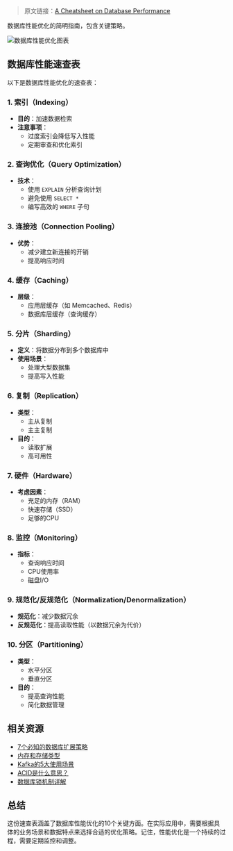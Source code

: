 > 原文链接：[A Cheatsheet on Database Performance](https://bytebytego.com/guides/a-cheatsheet-on-database-performance/)

数据库性能优化的简明指南，包含关键策略。

![数据库性能优化图表](https://assets.bytebytego.com/diagrams/0062-a-cheatsheet-on-database-performance.png)

## 数据库性能速查表

以下是数据库性能优化的速查表：

### **1. 索引（Indexing）**

- **目的**：加速数据检索
- **注意事项**：
  - 过度索引会降低写入性能
  - 定期审查和优化索引

### **2. 查询优化（Query Optimization）**

- **技术**：
  - 使用 `EXPLAIN` 分析查询计划
  - 避免使用 `SELECT *`
  - 编写高效的 `WHERE` 子句

### **3. 连接池（Connection Pooling）**

- **优势**：
  - 减少建立新连接的开销
  - 提高响应时间

### **4. 缓存（Caching）**

- **层级**：
  - 应用层缓存（如 Memcached、Redis）
  - 数据库层缓存（查询缓存）

### **5. 分片（Sharding）**

- **定义**：将数据分布到多个数据库中
- **使用场景**：
  - 处理大型数据集
  - 提高写入性能

### **6. 复制（Replication）**

- **类型**：
  - 主从复制
  - 主主复制
- **目的**：
  - 读取扩展
  - 高可用性

### **7. 硬件（Hardware）**

- **考虑因素**：
  - 充足的内存（RAM）
  - 快速存储（SSD）
  - 足够的CPU

### **8. 监控（Monitoring）**

- **指标**：
  - 查询响应时间
  - CPU使用率
  - 磁盘I/O

### **9. 规范化/反规范化（Normalization/Denormalization）**

- **规范化**：减少数据冗余
- **反规范化**：提高读取性能（以数据冗余为代价）

### **10. 分区（Partitioning）**

- **类型**：
  - 水平分区
  - 垂直分区
- **目的**：
  - 提高查询性能
  - 简化数据管理

## 相关资源

- [7个必知的数据库扩展策略](https://bytebytego.com/guides/7-must-know-strategies-to-scale-your-database/)
- [内存和存储类型](https://bytebytego.com/guides/types-of-memory-and-storage/)
- [Kafka的5大使用场景](https://bytebytego.com/guides/top-5-kafka-use-cases/)
- [ACID是什么意思？](https://bytebytego.com/guides/what-does-acid-mean/)
- [数据库锁机制详解](https://bytebytego.com/guides/what-are-the-differences-among-database-locks/)

## 总结

这份速查表涵盖了数据库性能优化的10个关键方面。在实际应用中，需要根据具体的业务场景和数据特点来选择合适的优化策略。记住，性能优化是一个持续的过程，需要定期监控和调整。
